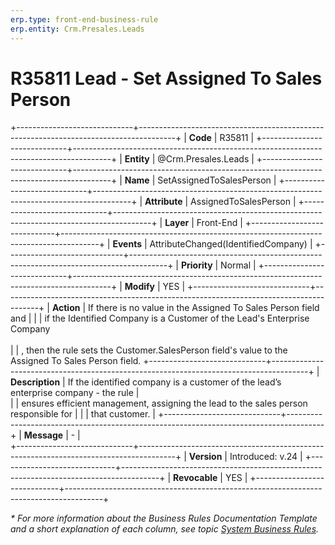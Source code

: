 ```yaml
---
erp.type: front-end-business-rule
erp.entity: Crm.Presales.Leads
---
```


# R35811 Lead - Set Assigned To Sales Person
+-----------------------------+---------------------------------------------------------------------------------------+
| **Code**                    | R35811                                                                                |
+-----------------------------+---------------------------------------------------------------------------------------+
| **Entity**                  | @Crm.Presales.Leads                                                                   |
+-----------------------------+---------------------------------------------------------------------------------------+
| **Name**                    | SetAssignedToSalesPerson                                                              |
+-----------------------------+---------------------------------------------------------------------------------------+
| **Attribute**               | AssignedToSalesPerson                                                                 |
+-----------------------------+---------------------------------------------------------------------------------------+
| **Layer**                   | Front-End                                                                             |
+-----------------------------+---------------------------------------------------------------------------------------+
| **Events**                  | AttributeChanged(IdentifiedCompany)                                                   |
+-----------------------------+---------------------------------------------------------------------------------------+
| **Priority**                | Normal                                                                                |
+-----------------------------+---------------------------------------------------------------------------------------+
| **Modify**                  | YES                                                                                   |
+-----------------------------+---------------------------------------------------------------------------------------+
| **Action**                  | If there is no value in the Assigned To Sales Person field and                        |
|                             | if the Identified Company is a Customer of the Lead's Enterprise Company <br>        
|                             | , then the rule sets the Customer.SalesPerson field's value to the Assigned To Sales Person field. 
+-----------------------------+---------------------------------------------------------------------------------------+
| **Description**             | If the identified company is a customer of the lead’s enterprise company - the rule   |     
|                             | ensures efficient management, assigning the lead to the sales person responsible for  |
|                             | that customer.                                                                        |
+-----------------------------+---------------------------------------------------------------------------------------+
| **Message**                 | \-                                                                                    |                         
+-----------------------------+---------------------------------------------------------------------------------------+
| **Version**                 | Introduced: v.24                                                                      |
+-----------------------------+---------------------------------------------------------------------------------------+
| **Revocable**               | YES                                                                                   |
+-----------------------------+---------------------------------------------------------------------------------------+

*\* For more information about the Business Rules Documentation Template and a short explanation of each column, see
topic [System Business Rules](../templates/template-description-system-business-rules.md).*
